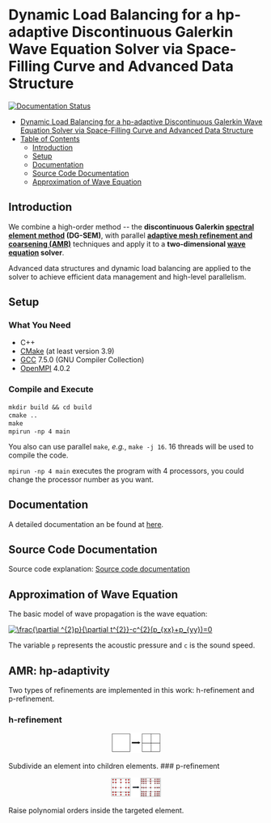 # Dynamic Load Balancing for a hp-adaptive Discontinuous Galerkin Wave Equation Solver via Space-Filling Curve and Advanced Data Structure

[![Documentation Status](https://readthedocs.org/projects/dg-wave-c/badge/?version=latest)](https://dg-wave-c.readthedocs.io/en/latest/?badge=latest)

<!--ts-->
   * [Dynamic Load Balancing for a hp-adaptive Discontinuous Galerkin Wave Equation Solver via Space-Filling Curve and Advanced Data Structure](#dynamic-load-balancing-for-a-hp-adaptive-discontinuous-galerkin-wave-equation-solver-via-space-filling-curve-and-advanced-data-structure)
   * [Table of Contents](#table-of-contents)
      * [Introduction](#introduction)
      * [Setup](#setup)
      * [Documentation](#documentation)
      * [Source Code Documentation](#source-code-documentation)
      * [Approximation of Wave Equation](#approximation-of-wave-equation)

<!-- Added by: shiqi, at: Wed Dec  2 16:55:06 EST 2020 -->

<!--te-->

## Introduction
We combine a high-order method -- the **discontinuous Galerkin [spectral element method](https://en.wikipedia.org/wiki/Spectral_element_method) (DG-SEM)**, 
with parallel [**adaptive mesh refinement and coarsening (AMR)**](https://en.wikipedia.org/wiki/Adaptive_mesh_refinement) techniques and apply it to a **two-dimensional [wave equation](https://en.wikipedia.org/wiki/Wave_equation) solver**.

Advanced data structures and dynamic load balancing are applied to the solver to achieve efficient data management and high-level parallelism. 

## Setup
### What You Need
* C++
* [CMake](https://cmake.org/) (at least version 3.9)
* [GCC](https://gcc.gnu.org/) 7.5.0 (GNU Compiler Collection)
* [OpenMPI](https://www.open-mpi.org/) 4.0.2

### Compile and Execute
```
mkdir build && cd build
cmake ..
make 
mpirun -np 4 main
```
You also can use parallel `make`, *e.g.*, `make -j 16`. 16 threads will be used to compile the code. 

`mpirun -np 4 main` executes the program with 4 processors, you could change the processor number as you want.

## Documentation
A detailed documentation an be found at [here](https://dg-wave-c.readthedocs.io/en/latest/).

## Source Code Documentation
Source code explanation:
[Source code documentation]( https://shiqihe000.github.io/DG_wave_c/doxygen/html/index.html)

## Approximation of Wave Equation
The basic model of wave propagation is the wave equation:

<a href="https://www.codecogs.com/eqnedit.php?latex=\frac{\partial&space;^{2}p}{\partial&space;t^{2}}-c^{2}(p_{xx}&plus;p_{yy})=0" target="_blank"><img src="https://latex.codecogs.com/gif.latex?\frac{\partial&space;^{2}p}{\partial&space;t^{2}}-c^{2}(p_{xx}&plus;p_{yy})=0" title="\frac{\partial ^{2}p}{\partial t^{2}}-c^{2}(p_{xx}+p_{yy})=0" /></a>

The variable `p` represents the acoustic pressure and `c` is the sound speed. 

## AMR: hp-adaptivity
Two types of refinements are implemented in this work: h-refinement and p-refinement. 
### h-refinement
<p align="center">
  <img src="./imgs/h_refinement.png" width="100" height = "40" >
</p>
Subdivide an element into children elements. 
### p-refinement
<p align="center">
  <img src="./imgs/p_refinement.png" width="100" height = "40" >
</p>
Raise polynomial orders inside the targeted element. 
